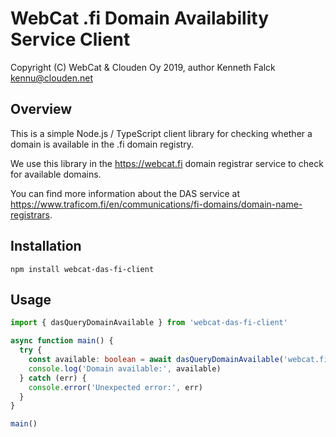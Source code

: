 # WebCat .fi Domain Availability Service Client

Copyright (C) WebCat & Clouden Oy 2019, author Kenneth Falck <kennu@clouden.net>

## Overview

This is a simple Node.js / TypeScript client library for checking whether  a domain is available in the .fi domain registry.

We use this library in the https://webcat.fi domain registrar service to check for available domains.

You can find more information about the DAS service at https://www.traficom.fi/en/communications/fi-domains/domain-name-registrars.

## Installation

    npm install webcat-das-fi-client

## Usage

```typescript
import { dasQueryDomainAvailable } from 'webcat-das-fi-client'

async function main() {
  try {
    const available: boolean = await dasQueryDomainAvailable('webcat.fi')
    console.log('Domain available:', available)
  } catch (err) {
    console.error('Unexpected error:', err)
  }
}

main()
```
